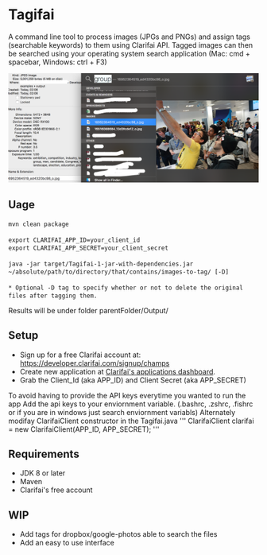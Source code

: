 Tagifai
====================
A command line tool to process images (JPGs and PNGs) and assign tags (searchable keywords) to them using Clarifai API.
Tagged images can then be searched using your operating system search application (Mac: cmd + spacebar, Windows: ctrl + F3)


![Example Usage](Example/how.to.use.png?raw=true "Example usage: searching for pictures with group tag")


Uage
---------------
```
mvn clean package

export CLARIFAI_APP_ID=your_client_id
export CLARIFAI_APP_SECRET=your_client_secret

java -jar target/Tagifai-1-jar-with-dependencies.jar ~/absolute/path/to/directory/that/contains/images-to-tag/ [-D]

* Optional -D tag to specify whether or not to delete the original files after tagging them. 
```
Results will be under folder parentFolder/Output/


Setup
---------------

* Sign up for a free Clarifai account at: https://developer.clarifai.com/signup/champs
* Create new application at [Clarifai's applications dashboard](https://developer.clarifai.com/applications/).
* Grab the Client_Id (aka APP_ID) and Client Secret (aka APP_SECRET)

To avoid having to provide the API keys everytime you wanted to run the app
Add the api keys to your enviornment variable. (.bashrc, .zshrc, .fishrc or if you are  in windows just search enviornment variabls)
Alternately modifay ClarifaiClient constructor in the Tagifai.java
'''	ClarifaiClient	clarifai = new ClarifaiClient(APP_ID, APP_SECRET); '''

Requirements
------------
* JDK 8 or later
* Maven 
* Clarifai's free account

WIP
------------
* Add tags for dropbox/google-photos able to search the files
* Add an easy to use interface
